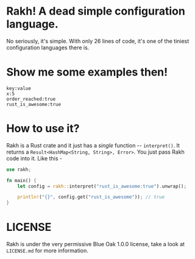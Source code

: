 # Rakh! A dead simple configuration language.
No seriously, it's simple. With only 26 lines of code, it's one of the tiniest configuration languages there is.

# Show me some examples then!
```
key:value
x:5
order_reached:true
rust_is_awesome:true
```

# How to use it?
Rakh is a Rust crate and it just has a *single* function -- `interpret()`. It returns a `Result<HashMap<String, String>, Error>`. You just pass Rakh code into it. Like this -
```rs
use rakh;

fn main() {
	let config = rakh::interpret("rust_is_awesome:true").unwrap();

	println!("{}", config.get("rust_is_awesome")); // true
}
```

# LICENSE
Rakh is under the very permissive Blue Oak 1.0.0 license, take a look at `LICENSE.md` for more information.
